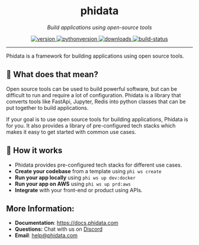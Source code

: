 <h1 align="center">
  phidata
</h1>
<p align="center">
    <em>Build applications using open-source tools</em>
</p>

<p align="center">
<a href="https://python.org/pypi/phidata" target="_blank">
    <img src="https://img.shields.io/pypi/v/phidata?color=blue&label=version" alt="version">
</a>
<a href="https://github.com/phidatahq/phidata" target="_blank">
    <img src="https://img.shields.io/badge/python->=3.7-blue" alt="pythonversion">
</a>
<a href="https://github.com/phidatahq/phidata" target="_blank">
    <img src="https://pepy.tech/badge/phidata" alt="downloads">
</a>
<a href="https://github.com/phidatahq/phidata/actions/workflows/build.yml" target="_blank">
    <img src="https://github.com/phidatahq/phidata/actions/workflows/build.yml/badge.svg" alt="build-status">
</a>

[//]: # (<a href="https://github.com/phidatahq/phidata/actions/workflows/test.yml" target="_blank">)

[//]: # (    <img src="https://github.com/phidatahq/phidata/actions/workflows/test.yml/badge.svg" alt="test-status">)

[//]: # (</a>)

</p>

---


Phidata is a framework for building applications using open source tools.

## 🤔 What does that mean?

Open source tools can be used to build powerful software, but can be difficult to run and require a lot of configuration.
Phidata is a library that converts tools like FastApi, Jupyter, Redis into python classes that can be put together to build applications.

If your goal is to use open source tools for building applications, Phidata is for you.
It also provides a library of pre-configured tech stacks which makes it easy to get started with common use cases.

## 🚀 How it works

- Phidata provides pre-configured tech stacks for different use cases.
- **Create your codebase** from a template using `phi ws create`
- **Run your app locally** using `phi ws up dev:docker`
- **Run your app on AWS** using `phi ws up prd:aws`
- **Integrate** with your front-end or product using APIs.

## More Information:

- **Documentation**: <a href="https://docs.phidata.com" target="_blank">https://docs.phidata.com</a>
- **Questions:** Chat with us on <a href="https://discord.gg/4MtYHHrgA8" target="_blank">Discord</a>
- **Email**: <a href="mailto:help@phidata.com" target="_blank">help@phidata.com</a>
